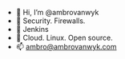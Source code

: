 - 👋 Hi, I’m @ambrovanwyk
- 👀 Security. Firewalls.
- 🌱 Jenkins
- 💞️ Cloud. Linux. Open source. 
- 📫 ambro@ambrovanwyk.com

<!---
ambrovanwyk/ambrovanwyk is a ✨ special ✨ repository because its `README.md` (this file) appears on your GitHub profile.
You can click the Preview link to take a look at your changes.
--->
